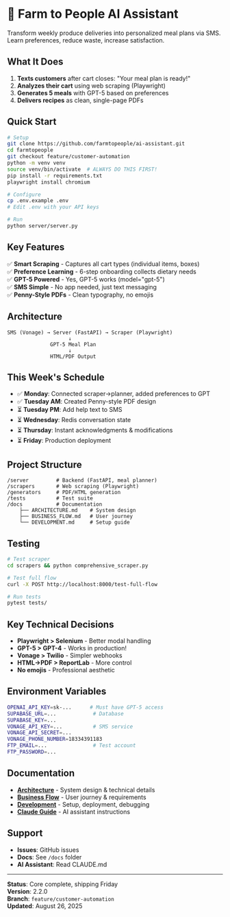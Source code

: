 # 🌱 Farm to People AI Assistant

Transform weekly produce deliveries into personalized meal plans via SMS. Learn preferences, reduce waste, increase satisfaction.

## What It Does

1. **Texts customers** after cart closes: "Your meal plan is ready!"
2. **Analyzes their cart** using web scraping (Playwright)
3. **Generates 5 meals** with GPT-5 based on preferences
4. **Delivers recipes** as clean, single-page PDFs

## Quick Start

```bash
# Setup
git clone https://github.com/farmtopeople/ai-assistant.git
cd farmtopeople
git checkout feature/customer-automation
python -m venv venv
source venv/bin/activate  # ALWAYS DO THIS FIRST!
pip install -r requirements.txt
playwright install chromium

# Configure
cp .env.example .env
# Edit .env with your API keys

# Run
python server/server.py
```

## Key Features

✅ **Smart Scraping** - Captures all cart types (individual items, boxes)  
✅ **Preference Learning** - 6-step onboarding collects dietary needs  
✅ **GPT-5 Powered** - Yes, GPT-5 works (model="gpt-5")  
✅ **SMS Simple** - No app needed, just text messaging  
✅ **Penny-Style PDFs** - Clean typography, no emojis  

## Architecture

```
SMS (Vonage) → Server (FastAPI) → Scraper (Playwright)
                    ↓
              GPT-5 Meal Plan
                    ↓
              HTML/PDF Output
```

## This Week's Schedule

- ✅ **Monday**: Connected scraper→planner, added preferences to GPT
- ✅ **Tuesday AM**: Created Penny-style PDF design
- ⏳ **Tuesday PM**: Add help text to SMS
- ⏳ **Wednesday**: Redis conversation state
- ⏳ **Thursday**: Instant acknowledgments & modifications
- ⏳ **Friday**: Production deployment

## Project Structure

```
/server         # Backend (FastAPI, meal planner)
/scrapers       # Web scraping (Playwright)
/generators     # PDF/HTML generation
/tests          # Test suite
/docs           # Documentation
    ├── ARCHITECTURE.md    # System design
    ├── BUSINESS_FLOW.md   # User journey
    └── DEVELOPMENT.md     # Setup guide
```

## Testing

```bash
# Test scraper
cd scrapers && python comprehensive_scraper.py

# Test full flow
curl -X POST http://localhost:8000/test-full-flow

# Run tests
pytest tests/
```

## Key Technical Decisions

- **Playwright > Selenium** - Better modal handling
- **GPT-5 > GPT-4** - Works in production!
- **Vonage > Twilio** - Simpler webhooks
- **HTML→PDF > ReportLab** - More control
- **No emojis** - Professional aesthetic

## Environment Variables

```bash
OPENAI_API_KEY=sk-...      # Must have GPT-5 access
SUPABASE_URL=...            # Database
SUPABASE_KEY=...
VONAGE_API_KEY=...          # SMS service
VONAGE_API_SECRET=...
VONAGE_PHONE_NUMBER=18334391183
FTP_EMAIL=...               # Test account
FTP_PASSWORD=...
```

## Documentation

- **[Architecture](docs/ARCHITECTURE.md)** - System design & technical details
- **[Business Flow](docs/BUSINESS_FLOW.md)** - User journey & requirements  
- **[Development](docs/DEVELOPMENT.md)** - Setup, deployment, debugging
- **[Claude Guide](CLAUDE.md)** - AI assistant instructions

## Support

- **Issues**: GitHub issues
- **Docs**: See `/docs` folder
- **AI Assistant**: Read CLAUDE.md

---

**Status**: Core complete, shipping Friday  
**Version**: 2.2.0  
**Branch**: `feature/customer-automation`  
**Updated**: August 26, 2025